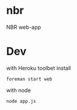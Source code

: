nbr
===

NBR web-app

Dev
===
with Heroku toolbet install
~~~
foreman start web
~~~

with node
~~~
node app.js
~~~
